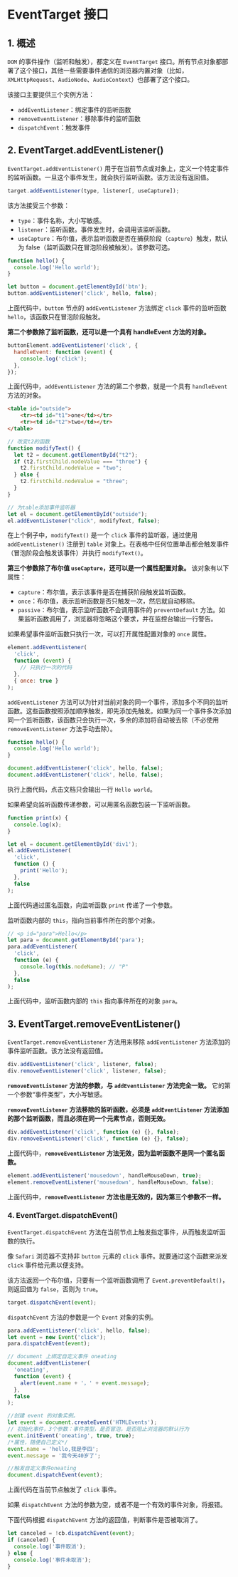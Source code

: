 # EventTarget 接口

## 1. 概述

`DOM` 的事件操作（监听和触发），都定义在 `EventTarget` 接口。所有节点对象都部署了这个接口，其他一些需要事件通信的浏览器内置对象（比如，`XMLHttpRequest`、`AudioNode`、`AudioContext`）也部署了这个接口。

该接口主要提供三个实例方法：

- `addEventListener`：绑定事件的监听函数
- `removeEventListener`：移除事件的监听函数
- `dispatchEvent`：触发事件

## 2. EventTarget.addEventListener()

`EventTarget.addEventListener()` 用于在当前节点或对象上，定义一个特定事件的监听函数。一旦这个事件发生，就会执行监听函数。该方法没有返回值。

```javascript
target.addEventListener(type, listener[, useCapture]);
```

该方法接受三个参数：

- `type`：事件名称，大小写敏感。
- `listener`：监听函数。事件发生时，会调用该监听函数。
- `useCapture`：布尔值，表示监听函数是否在捕获阶段（`capture`）触发，默认为 false（监听函数只在冒泡阶段被触发）。该参数可选。

```javascript
function hello() {
  console.log('Hello world');
}

let button = document.getElementById('btn');
button.addEventListener('click', hello, false);
```

上面代码中，`button` 节点的 `addEventListener` 方法绑定 `click` 事件的监听函数 `hello`，该函数只在冒泡阶段触发。

**第二个参数除了监听函数，还可以是一个具有 handleEvent 方法的对象。**

```javascript
buttonElement.addEventListener('click', {
  handleEvent: function (event) {
    console.log('click');
  },
});
```

上面代码中，`addEventListener` 方法的第二个参数，就是一个具有 `handleEvent` 方法的对象。

```html
<table id="outside">
    <tr><td id="t1">one</td></tr>
    <tr><td id="t2">two</td></tr>
</table>
```

```javascript
// 改变t2的函数
function modifyText() {
  let t2 = document.getElementById("t2");
  if (t2.firstChild.nodeValue === "three") {
    t2.firstChild.nodeValue = "two";
  } else {
    t2.firstChild.nodeValue = "three";
  }
}

// 为table添加事件监听器
let el = document.getElementById("outside");
el.addEventListener("click", modifyText, false);

```

在上个例子中，`modifyText()` 是一个 `click` 事件的监听器，通过使用 `addEventListener()` 注册到 `table` 对象上。在表格中任何位置单击都会触发事件（冒泡阶段会触发该事件）并执行 `modifyText()`。

**第三个参数除了布尔值 `useCapture`，还可以是一个属性配置对象。** 该对象有以下属性：

- `capture`：布尔值，表示该事件是否在捕获阶段触发监听函数。
- `once`：布尔值，表示监听函数是否只触发一次，然后就自动移除。
- `passive`：布尔值，表示监听函数不会调用事件的 `preventDefault` 方法。如果监听函数调用了，浏览器将忽略这个要求，并在监控台输出一行警告。

如果希望事件监听函数只执行一次，可以打开属性配置对象的 `once` 属性。

```javascript
element.addEventListener(
  'click',
  function (event) {
    // 只执行一次的代码
  },
  { once: true }
);
```

`addEventListener` 方法可以为针对当前对象的同一个事件，添加多个不同的监听函数。这些函数按照添加顺序触发，即先添加先触发。如果为同一个事件多次添加同一个监听函数，该函数只会执行一次，多余的添加将自动被去除（不必使用 `removeEventListener` 方法手动去除）。

```javascript
function hello() {
  console.log('Hello world');
}

document.addEventListener('click', hello, false);
document.addEventListener('click', hello, false);
```

执行上面代码，点击文档只会输出一行 `Hello world`。

如果希望向监听函数传递参数，可以用匿名函数包装一下监听函数。

```javascript
function print(x) {
  console.log(x);
}

let el = document.getElementById('div1');
el.addEventListener(
  'click',
  function () {
    print('Hello');
  },
  false
);
```

上面代码通过匿名函数，向监听函数 `print` 传递了一个参数。

监听函数内部的 `this`，指向当前事件所在的那个对象。

```javascript
// <p id="para">Hello</p>
let para = document.getElementById('para');
para.addEventListener(
  'click',
  function (e) {
    console.log(this.nodeName); // "P"
  },
  false
);
```

上面代码中，监听函数内部的 `this` 指向事件所在的对象 `para`。

## 3. EventTarget.removeEventListener()

`EventTarget.removeEventListener` 方法用来移除 `addEventListener` 方法添加的事件监听函数。该方法没有返回值。

```javascript
div.addEventListener('click', listener, false);
div.removeEventListener('click', listener, false);
```

**`removeEventListener` 方法的参数，与 `addEventListener` 方法完全一致。** 它的第一个参数“事件类型”，大小写敏感。

**`removeEventListener` 方法移除的监听函数，必须是 `addEventListener` 方法添加的那个监听函数，而且必须在同一个元素节点，否则无效。**

```javascript
div.addEventListener('click', function (e) {}, false);
div.removeEventListener('click', function (e) {}, false);
```

上面代码中，**`removeEventListener` 方法无效，因为监听函数不是同一个匿名函数。**

```javascript
element.addEventListener('mousedown', handleMouseDown, true);
element.removeEventListener('mousedown', handleMouseDown, false);
```

上面代码中，**`removeEventListener` 方法也是无效的，因为第三个参数不一样。**

### 4. EventTarget.dispatchEvent()

`EventTarget.dispatchEvent` 方法在当前节点上触发指定事件，从而触发监听函数的执行。

像 `Safari` 浏览器不支持非 `button` 元素的 `click` 事件。就要通过这个函数来派发 `click` 事件给元素以便支持。

该方法返回一个布尔值，只要有一个监听函数调用了 `Event.preventDefault()`，则返回值为 `false`，否则为 `true`。

```javascript
target.dispatchEvent(event);
```

`dispatchEvent` 方法的参数是一个 `Event` 对象的实例。

```javascript
para.addEventListener('click', hello, false);
let event = new Event('click');
para.dispatchEvent(event);
```

```javascript
// document 上绑定自定义事件 oneating
document.addEventListener(
  'oneating',
  function (event) {
    alert(event.name + '，' + event.message);
  },
  false
);

//创建 event 的对象实例。
let event = document.createEvent('HTMLEvents');
// 初始化事件，3个参数：事件类型，是否冒泡，是否阻止浏览器的默认行为
event.initEvent('oneating', true, true);
/*属性，随便自己定义*/
event.name = 'hello,我是李四';
event.message = '我今天40岁了';

//触发自定义事件oneating
document.dispatchEvent(event);
```

上面代码在当前节点触发了 `click` 事件。

如果 `dispatchEvent` 方法的参数为空，或者不是一个有效的事件对象，将报错。

下面代码根据 `dispatchEvent` 方法的返回值，判断事件是否被取消了。

```javascript
let canceled = !cb.dispatchEvent(event);
if (canceled) {
  console.log('事件取消');
} else {
  console.log('事件未取消');
}
```
